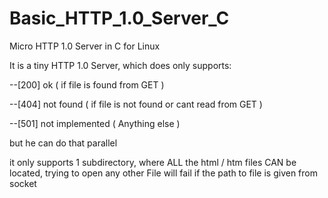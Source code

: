 # Basic_HTTP_1.0_Server_C
Micro HTTP 1.0 Server in C for Linux

It is a tiny HTTP 1.0 Server, which does only supports:	
								
--[200] ok ( if file is found from GET  )	
																													
--[404] not found ( if file is not found or cant read from GET )

--[501] not implemented ( Anything else )

but he can do that parallel

it only supports 1 subdirectory, where ALL the html / htm 
files CAN be located, trying to open any other File will
fail if the path to file is given from socket
